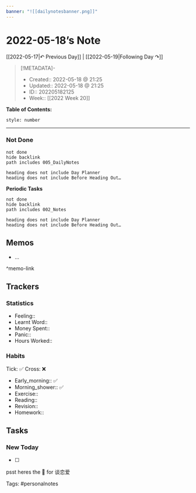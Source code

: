 ```yaml
---
banner: "![[dailynotesbanner.png]]"
---
```


# 2022-05-18’s Note

[[2022-05-17|↶ Previous Day]] | [[2022-05-19|Following Day ↷]]

> [!METADATA]-
> - Created:: 2022-05-18 @ 21:25
> - Updated:: 2022-05-18 @ 21:25
> - ID:: 202205182125
> - Week:: [[2022 Week 20]]

**Table of Contents:**
```toc
style: number
```

___
### Not Done
```tasks
not done
hide backlink
path includes 005_DailyNotes

heading does not include Day Planner
heading does not include Before Heading Out…
```
**Periodic Tasks**
```tasks
not done
hide backlink
path includes 002_Notes

heading does not include Day Planner
heading does not include Before Heading Out…
```
## Memos
- …

^memo-link

## Trackers
### Statistics
- Feeling:: 
- Learnt Word:: 
- Money Spent:: 
- Panic:: 
- Hours Worked:: 

### Habits

Tick: ✅ Cross: ❌

- Early_morning:: ✅
- Morning_shower:: ✅
- Exercise:: 
- Reading:: 
- Revision:: 
- Homework::

## Tasks
### New Today
- [ ]


psst heres the 📅 for 谈恋爱


Tags: #personalnotes 